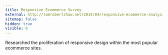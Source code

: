 ```yaml
---
title: Responsive Ecommerce Survey
external: http://tomrobertshaw.net/2014/04/responsive-ecommerce-analysis/
sitemap: false
hidden: true
visible: 0
---
```

Researched the proliferation of responsive design within the most popular ecommerce sites.
